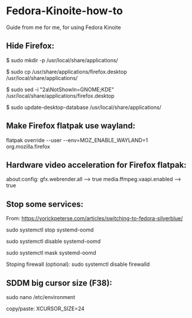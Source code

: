 # Fedora-Kinoite-how-to
Guide from me for me, for using Fedora Kinoite


## Hide Firefox:

$ sudo mkdir -p /usr/local/share/applications/

$ sudo cp /usr/share/applications/firefox.desktop /usr/local/share/applications/

$ sudo sed -i "2a\\NotShowIn=GNOME;KDE" /usr/local/share/applications/firefox.desktop

$ sudo update-desktop-database /usr/local/share/applications/

## Make Firefox flatpak use wayland:

flatpak override --user --env=MOZ_ENABLE_WAYLAND=1 org.mozilla.firefox

## Hardware video acceleration for Firefox flatpak:

about:config:
gfx.webrender.all --> true
media.ffmpeg.vaapi.enabled --> true

## Stop some services:
From: https://yorickpeterse.com/articles/switching-to-fedora-silverblue/

sudo systemctl stop systemd-oomd

sudo systemctl disable systemd-oomd

sudo systemctl mask systemd-oomd

Stoping firewall (optional):
sudo systemctl disable firewalld

## SDDM big cursor size (F38):

sudo nano /etc/environment

copy/paste: XCURSOR_SIZE=24
